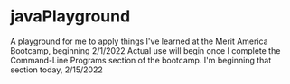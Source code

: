# javaPlayground
A playground for me to apply things I've learned at the Merit America Bootcamp, beginning 2/1/2022
Actual use will begin once I complete the Command-Line Programs section of the bootcamp. I'm beginning that section today, 2/15/2022
